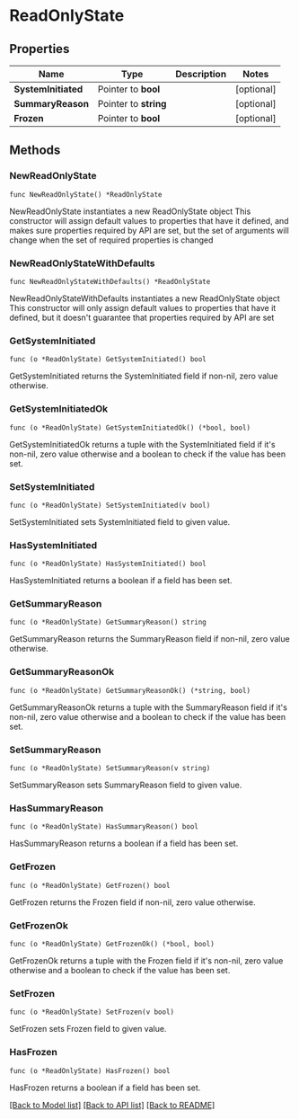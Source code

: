 # ReadOnlyState

## Properties

Name | Type | Description | Notes
------------ | ------------- | ------------- | -------------
**SystemInitiated** | Pointer to **bool** |  | [optional] 
**SummaryReason** | Pointer to **string** |  | [optional] 
**Frozen** | Pointer to **bool** |  | [optional] 

## Methods

### NewReadOnlyState

`func NewReadOnlyState() *ReadOnlyState`

NewReadOnlyState instantiates a new ReadOnlyState object
This constructor will assign default values to properties that have it defined,
and makes sure properties required by API are set, but the set of arguments
will change when the set of required properties is changed

### NewReadOnlyStateWithDefaults

`func NewReadOnlyStateWithDefaults() *ReadOnlyState`

NewReadOnlyStateWithDefaults instantiates a new ReadOnlyState object
This constructor will only assign default values to properties that have it defined,
but it doesn't guarantee that properties required by API are set

### GetSystemInitiated

`func (o *ReadOnlyState) GetSystemInitiated() bool`

GetSystemInitiated returns the SystemInitiated field if non-nil, zero value otherwise.

### GetSystemInitiatedOk

`func (o *ReadOnlyState) GetSystemInitiatedOk() (*bool, bool)`

GetSystemInitiatedOk returns a tuple with the SystemInitiated field if it's non-nil, zero value otherwise
and a boolean to check if the value has been set.

### SetSystemInitiated

`func (o *ReadOnlyState) SetSystemInitiated(v bool)`

SetSystemInitiated sets SystemInitiated field to given value.

### HasSystemInitiated

`func (o *ReadOnlyState) HasSystemInitiated() bool`

HasSystemInitiated returns a boolean if a field has been set.

### GetSummaryReason

`func (o *ReadOnlyState) GetSummaryReason() string`

GetSummaryReason returns the SummaryReason field if non-nil, zero value otherwise.

### GetSummaryReasonOk

`func (o *ReadOnlyState) GetSummaryReasonOk() (*string, bool)`

GetSummaryReasonOk returns a tuple with the SummaryReason field if it's non-nil, zero value otherwise
and a boolean to check if the value has been set.

### SetSummaryReason

`func (o *ReadOnlyState) SetSummaryReason(v string)`

SetSummaryReason sets SummaryReason field to given value.

### HasSummaryReason

`func (o *ReadOnlyState) HasSummaryReason() bool`

HasSummaryReason returns a boolean if a field has been set.

### GetFrozen

`func (o *ReadOnlyState) GetFrozen() bool`

GetFrozen returns the Frozen field if non-nil, zero value otherwise.

### GetFrozenOk

`func (o *ReadOnlyState) GetFrozenOk() (*bool, bool)`

GetFrozenOk returns a tuple with the Frozen field if it's non-nil, zero value otherwise
and a boolean to check if the value has been set.

### SetFrozen

`func (o *ReadOnlyState) SetFrozen(v bool)`

SetFrozen sets Frozen field to given value.

### HasFrozen

`func (o *ReadOnlyState) HasFrozen() bool`

HasFrozen returns a boolean if a field has been set.


[[Back to Model list]](../README.md#documentation-for-models) [[Back to API list]](../README.md#documentation-for-api-endpoints) [[Back to README]](../README.md)


